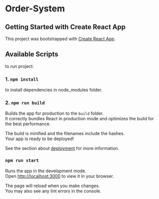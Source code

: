 # Order-System

## Getting Started with Create React App

This project was bootstrapped with [Create React App](https://github.com/facebook/create-react-app).

## Available Scripts

to run project:
### 1. `npm install`

to install dependencies in node_modules folder.

### 2. `npm run build`

Builds the app for production to the `build` folder.\
It correctly bundles React in production mode and optimizes the build for the best performance.

The build is minified and the filenames include the hashes.\
Your app is ready to be deployed!

See the section about [deployment](https://facebook.github.io/create-react-app/docs/deployment) for more information.


### `npm run start`

Runs the app in the development mode.\
Open [http://localhost:3000](http://localhost:3000) to view it in your browser.

The page will reload when you make changes.\
You may also see any lint errors in the console.
